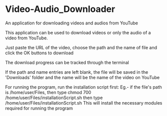 # Video-Audio_Downloader
An application for downloading videos and audios from YouTube

This application can be used to download videos or only the audio of a video from YouTube.

Just paste the URL of the video, choose the path and the name of file and click the OK buttons to download

The download progress can be tracked through the terminal

If the path and name entries are left blank, the file will be saved in the 'Downloads' folder and the name will be the
name of the video on YouTube

For running the program, run the installation script first:
Eg.- if the file's path is /home/user/Files, then type 
chmod 700 /home/user/Files/installationScript.sh then type 
/home/user/Files/installationScript.sh 
This will install the necessary modules required for running the program

